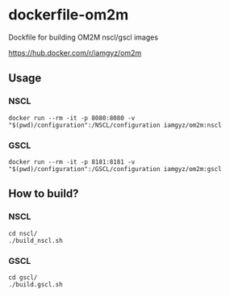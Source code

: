 # dockerfile-om2m
Dockfile for building OM2M nscl/gscl images

https://hub.docker.com/r/iamgyz/om2m 

## Usage  

### NSCL  
```
docker run --rm -it -p 8080:8080 -v "$(pwd)/configuration":/NSCL/configuration iamgyz/om2m:nscl  
```

### GSCL  
```
docker run --rm -it -p 8181:8181 -v "$(pwd)/configuration":/GSCL/configuration iamgyz/om2m:gscl  
```


## How to build?  
### NSCL  
```
cd nscl/  
./build_nscl.sh
```

### GSCL
```
cd gscl/  
./build.gscl.sh
```  
